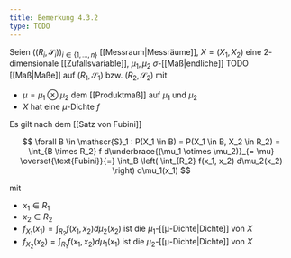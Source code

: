 ```yaml
---
title: Bemerkung 4.3.2
type: TODO
---
```


Seien $((R_i, \mathscr{S}_i))_{i \in \{ 1, \dots, n \}}$ [[Messraum|Messräume]], $X = (X_1, X_2)$ eine $2$-dimensionale [[Zufallsvariable]], $\mu_1, \mu_2$ $\sigma$-[[Maß|endliche]] TODO [[Maß|Maße]] auf $(R_1, \mathscr{S}_1)$ bzw. $(R_2, \mathscr{S}_2)$ mit
- $\mu = \mu_1 \otimes \mu_2$ dem [[Produktmaß]] auf $\mu_1$ und $\mu_2$
- $X$ hat eine  $\mu$-Dichte $f$

Es gilt nach dem [[Satz von Fubini]]

$$
	\forall B \in \mathscr{S}_1 : P(X_1 \in B) = P(X_1 \in B, X_2 \in R_2) = \int_{B \times R_2} f d\underbrace{(\mu_1 \otimes \mu_2)}_{= \mu} \overset{\text{Fubini}}{=} \int_B \left( \int_{R_2} f(x_1, x_2) d\mu_2(x_2) \right) d\mu_1(x_1)
$$

mit
- $x_1 \in R_1$
- $x_2 \in R_2$
- $f_{X_1}(x_1) = \int_{R_2} f(x_1, x_2) d\mu_2(x_2)$ ist die $\mu_1$-[[μ-Dichte|Dichte]] von $X$
- $f_{X_2}(x_2) = \int_{R_1} f(x_1, x_2) d\mu_1(x_1)$ ist die $\mu_2$-[[μ-Dichte|Dichte]] von $X$